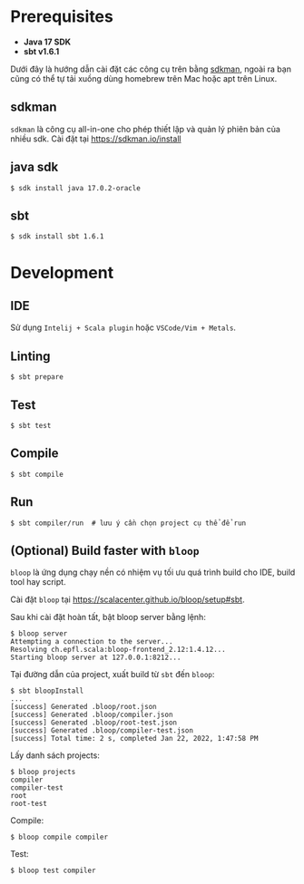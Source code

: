 # Prerequisites
* **Java 17 SDK**
* **sbt v1.6.1**


Dưới đây là hướng dẫn cài đặt các công cụ trên bằng [sdkman](https://sdkman.io), ngoài ra bạn cũng có thể tự tải xuồng dùng homebrew trên Mac hoặc apt trên Linux.

## sdkman
`sdkman` là công cụ all-in-one cho phép thiết lập và quản lý phiên bản của nhiều sdk. Cài đặt tại https://sdkman.io/install

## java sdk
```
$ sdk install java 17.0.2-oracle
```

## sbt
```
$ sdk install sbt 1.6.1
```

# Development

## IDE
Sử dụng `Intelij + Scala plugin` hoặc `VSCode/Vim + Metals`.

## Linting

```
$ sbt prepare 
```

## Test
```
$ sbt test
```

## Compile

```
$ sbt compile
```

## Run

```
$ sbt compiler/run  # lưu ý cần chọn project cụ thể để run 
```


## (Optional) Build faster with `bloop`
`bloop` là ứng dụng chạy nền có nhiệm vụ tối ưu quá trình build cho IDE, build tool hay script.

Cài đặt `bloop` tại https://scalacenter.github.io/bloop/setup#sbt.

Sau khi cài đặt hoàn tất, bật bloop server bằng lệnh:
```
$ bloop server
Attempting a connection to the server...
Resolving ch.epfl.scala:bloop-frontend_2.12:1.4.12...
Starting bloop server at 127.0.0.1:8212...
```

Tại đường dẫn của project, xuất build từ `sbt` đến `bloop`:
```
$ sbt bloopInstall
... 
[success] Generated .bloop/root.json
[success] Generated .bloop/compiler.json
[success] Generated .bloop/root-test.json
[success] Generated .bloop/compiler-test.json
[success] Total time: 2 s, completed Jan 22, 2022, 1:47:58 PM

```

Lấy danh sách projects:

```
$ bloop projects
compiler
compiler-test
root
root-test
```


Compile:
```
$ bloop compile compiler
```

Test:
```
$ bloop test compiler
```